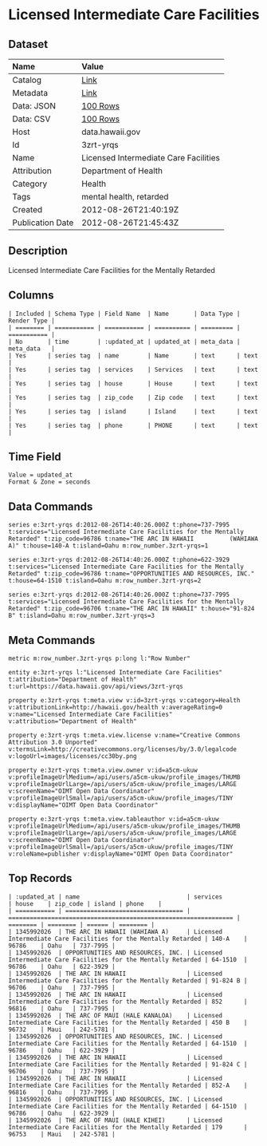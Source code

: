# Licensed Intermediate Care Facilities

## Dataset

| Name | Value |
| :--- | :---- |
| Catalog | [Link](https://catalog.data.gov/dataset/licensed-intermediate-care-facilities-8192e) |
| Metadata | [Link](https://data.hawaii.gov/api/views/3zrt-yrqs) |
| Data: JSON | [100 Rows](https://data.hawaii.gov/api/views/3zrt-yrqs/rows.json?max_rows=100) |
| Data: CSV | [100 Rows](https://data.hawaii.gov/api/views/3zrt-yrqs/rows.csv?max_rows=100) |
| Host | data.hawaii.gov |
| Id | 3zrt-yrqs |
| Name | Licensed Intermediate Care Facilities |
| Attribution | Department of Health |
| Category | Health |
| Tags | mental health, retarded |
| Created | 2012-08-26T21:40:19Z |
| Publication Date | 2012-08-26T21:45:43Z |

## Description

Licensed Intermediate Care Facilities for the Mentally Retarded

## Columns

```ls
| Included | Schema Type | Field Name  | Name       | Data Type | Render Type |
| ======== | =========== | =========== | ========== | ========= | =========== |
| No       | time        | :updated_at | updated_at | meta_data | meta_data   |
| Yes      | series tag  | name        | Name       | text      | text        |
| Yes      | series tag  | services    | Services   | text      | text        |
| Yes      | series tag  | house       | House      | text      | text        |
| Yes      | series tag  | zip_code    | Zip code   | text      | text        |
| Yes      | series tag  | island      | Island     | text      | text        |
| Yes      | series tag  | phone       | PHONE      | text      | text        |
```

## Time Field

```ls
Value = updated_at
Format & Zone = seconds
```

## Data Commands

```ls
series e:3zrt-yrqs d:2012-08-26T14:40:26.000Z t:phone=737-7995 t:services="Licensed Intermediate Care Facilities for the Mentally Retarded" t:zip_code=96786 t:name="THE ARC IN HAWAII          (WAHIAWA A)" t:house=140-A t:island=Oahu m:row_number.3zrt-yrqs=1

series e:3zrt-yrqs d:2012-08-26T14:40:26.000Z t:phone=622-3929 t:services="Licensed Intermediate Care Facilities for the Mentally Retarded" t:zip_code=96786 t:name="OPPORTUNITIES AND RESOURCES, INC." t:house=64-1510 t:island=Oahu m:row_number.3zrt-yrqs=2

series e:3zrt-yrqs d:2012-08-26T14:40:26.000Z t:phone=737-7995 t:services="Licensed Intermediate Care Facilities for the Mentally Retarded" t:zip_code=96706 t:name="THE ARC IN HAWAII" t:house="91-824 B" t:island=Oahu m:row_number.3zrt-yrqs=3
```

## Meta Commands

```ls
metric m:row_number.3zrt-yrqs p:long l:"Row Number"

entity e:3zrt-yrqs l:"Licensed Intermediate Care Facilities" t:attribution="Department of Health" t:url=https://data.hawaii.gov/api/views/3zrt-yrqs

property e:3zrt-yrqs t:meta.view v:id=3zrt-yrqs v:category=Health v:attributionLink=http://hawaii.gov/health v:averageRating=0 v:name="Licensed Intermediate Care Facilities" v:attribution="Department of Health"

property e:3zrt-yrqs t:meta.view.license v:name="Creative Commons Attribution 3.0 Unported" v:termsLink=http://creativecommons.org/licenses/by/3.0/legalcode v:logoUrl=images/licenses/cc30by.png

property e:3zrt-yrqs t:meta.view.owner v:id=a5cm-ukuw v:profileImageUrlMedium=/api/users/a5cm-ukuw/profile_images/THUMB v:profileImageUrlLarge=/api/users/a5cm-ukuw/profile_images/LARGE v:screenName="OIMT Open Data Coordinator" v:profileImageUrlSmall=/api/users/a5cm-ukuw/profile_images/TINY v:displayName="OIMT Open Data Coordinator"

property e:3zrt-yrqs t:meta.view.tableauthor v:id=a5cm-ukuw v:profileImageUrlMedium=/api/users/a5cm-ukuw/profile_images/THUMB v:profileImageUrlLarge=/api/users/a5cm-ukuw/profile_images/LARGE v:screenName="OIMT Open Data Coordinator" v:profileImageUrlSmall=/api/users/a5cm-ukuw/profile_images/TINY v:roleName=publisher v:displayName="OIMT Open Data Coordinator"
```

## Top Records

```ls
| :updated_at | name                              | services                                                        | house    | zip_code | island | phone    | 
| =========== | ================================= | =============================================================== | ======== | ======== | ====== | ======== | 
| 1345992026  | THE ARC IN HAWAII (WAHIAWA A)     | Licensed Intermediate Care Facilities for the Mentally Retarded | 140-A    | 96786    | Oahu   | 737-7995 | 
| 1345992026  | OPPORTUNITIES AND RESOURCES, INC. | Licensed Intermediate Care Facilities for the Mentally Retarded | 64-1510  | 96786    | Oahu   | 622-3929 | 
| 1345992026  | THE ARC IN HAWAII                 | Licensed Intermediate Care Facilities for the Mentally Retarded | 91-824 B | 96706    | Oahu   | 737-7995 | 
| 1345992026  | THE ARC IN HAWAII                 | Licensed Intermediate Care Facilities for the Mentally Retarded | 852      | 96816    | Oahu   | 737-7995 | 
| 1345992026  | THE ARC OF MAUI (HALE KANALOA)    | Licensed Intermediate Care Facilities for the Mentally Retarded | 450 B    | 96732    | Maui   | 242-5781 | 
| 1345992026  | OPPORTUNITIES AND RESOURCES, INC. | Licensed Intermediate Care Facilities for the Mentally Retarded | 64-1510  | 96786    | Oahu   | 622-3929 | 
| 1345992026  | THE ARC IN HAWAII                 | Licensed Intermediate Care Facilities for the Mentally Retarded | 91-824 C | 96706    | Oahu   | 737-7995 | 
| 1345992026  | THE ARC IN HAWAII                 | Licensed Intermediate Care Facilities for the Mentally Retarded | 852-A    | 96816    | Oahu   | 737-7995 | 
| 1345992026  | OPPORTUNITIES AND RESOURCES, INC. | Licensed Intermediate Care Facilities for the Mentally Retarded | 64-1510  | 96786    | Oahu   | 622-3929 | 
| 1345992026  | THE ARC OF MAUI (HALE KIHEI)      | Licensed Intermediate Care Facilities for the Mentally Retarded | 179      | 96753    | Maui   | 242-5781 | 
```